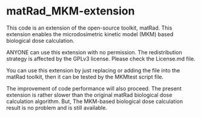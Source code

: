 # matRad_MKM-extension

This code is an extension of the open-source toolkit, matRad.
This extension enables the microdosimetric kinetic model (MKM) based biological dose calculation.

ANYONE can use this extension with no permission.
The redistribution strategy is affected by the GPLv3 license. Please check the License.md file.

You can use this extension by just replacing or adding the file into the matRad toolkit,
then it can be tested by the MKMtest script file.

The improvement of code performance will also proceed.
The present extension is rather slower than the original matRad biological dose calculation algorithm.
But, The MKM-based biological dose calculation result is no problem and is still available.
